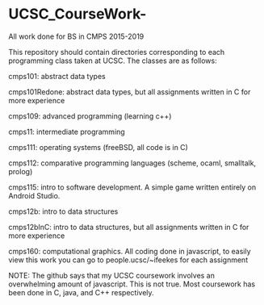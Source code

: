 # UCSC_CourseWork-
All work done for BS in CMPS 2015-2019

This repository should contain directories corresponding to each programming
class taken at UCSC. The classes are as follows: 

cmps101: abstract data types

cmps101Redone: abstract data types, but all assignments written
		in C for more experience

cmps109: advanced programming (learning c++)

cmps11: intermediate programming 

cmps111: operating systems (freeBSD, all code is in C)

cmps112: comparative programming languages (scheme, ocaml, 
	  smalltalk, prolog)

cmps115: intro to software development. A simple game written 
	  entirely on Android Studio.

cmps12b: intro to data structures

cmps12bInC: intro to data structures, but all assignments 
	     written in C for more experience 

cmps160: computational graphics. All coding done in javascript, 	   to easily view this work you can go to 
	  people.ucsc/~ifeekes  for each assignment 

NOTE: The github says that my UCSC coursework involves an 
overwhelming amount of javascript. This is not true. Most coursework has been done in C, java, and C++ respectively. 
